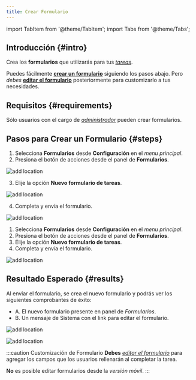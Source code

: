 ```yaml
---
title: Crear Formulario
---
```


import TabItem from '@theme/TabItem';
import Tabs from '@theme/Tabs';


## Introducción {#intro}
Crea los **formularios** que utilizarás para tus [_tareas_](/docs/products/forms/tasks/overview).

Puedes fácilmente [**crear un formulario**](#steps) siguiendo los pasos abajo. Pero _debes_ [**editar el formulario**](/docs/products/forms/configuration/forms/form_edit) posteriormente para customizarlo a tus necesidades.

## Requisitos {#requirements}
Sólo usuarios con el cargo de [_administrador_](/docs/products/forms/configuration/users/user_types#admin) pueden crear formularios.

## Pasos para Crear un Formulario {#steps}

<Tabs>
<TabItem value="desktop" label="Escritorio" default>

1. Selecciona **Formularios** desde **Configuración** en el _menu principal_.
2. Presiona el botón de acciones desde el panel de **Formularios**.

<div className="img_sizing">

![add location](/img/productos_es/product_forms_survey_create_01.png)

</div>

3. Elije la opción **Nuevo formulario de tareas**.

<div className="img_sizing">

![add location](/img/productos_es/product_forms_survey_create_02.png)

</div>

4. Completa y envía el formulario.

<div className="img_sizing">

![add location](/img/productos_es/product_forms_survey_create_03.png)

</div>

</TabItem>
<TabItem value="mobile" label="Versión Móvil" default>

1. Selecciona **Formularios** desde **Configuración** en el _menu principal_.
2. Presiona el botón de acciones desde el panel de **Formularios**.
3. Elije la opción **Nuevo formulario de tareas**.
4. Completa y envía el formulario.

<div className="img_sizing">

![add location](/img/productos_es/product_forms_survey_create_01m.png)

</div>

</TabItem>
</Tabs>

## Resultado Esperado {#results}
Al enviar el formulario, se crea el nuevo formulario y podrás ver los siguientes comprobantes de éxito:

- A. El nuevo formulario presente en panel de _Formularios_.
- B. Un mensaje de Sistema con el link para editar el formulario.



<Tabs>
<TabItem value="desktop" label="Escritorio" default>

<div className="img_sizing">

![add location](/img/productos_es/product_forms_survey_create_04.png)

</div>

</TabItem>
<TabItem value="mobile" label="Versión Móvil" default>

<div className="img_sizing_50">

![add location](/img/productos_es/product_forms_survey_create_02m.png)

</div>
</TabItem>
</Tabs>

:::caution Customización de Formulario
**Debes** [_editar el formulario_](/docs/products/forms/configuration/forms/form_edit) para agregar los campos que los usuarios rellenarán al completar la tarea.

**No** es posible editar formularios desde la _versión móvil_.
:::

